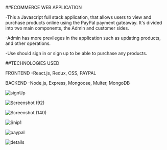 ##ECOMMERCE WEB APPLICATION

-This a Javascript full stack application, that allows users to view and purchase products online using the PayPal payment gateaway. It's divided into two main components, the Admin and customer sides.

-Admin has more previleges in the application such as updating products, and other operations.

-Use should sign in or sign up to be able to purchase any products.

##TECHNOLOGIES USED

FRONTEND
-React.js, Redux, CSS, PAYPAL

BACKEND
-Node.js, Express, Mongoose, Multer, MongoDB


![signUp](https://github.com/Clife-Developer/amazona-ecommerce/assets/61283803/ce08ed13-2e51-4a94-b6db-cc7481ed8c74)


![Screenshot (92)](https://user-images.githubusercontent.com/61283803/121271102-3e0ab880-c8c3-11eb-9c46-f1426060fa9c.png)


![Screenshot (140)](https://user-images.githubusercontent.com/61283803/121271105-3ea34f00-c8c3-11eb-9ca3-1a96366e94a4.png)


![Snip1](https://github.com/Clife-Developer/amazona-ecommerce/assets/61283803/af170980-8e5c-48ef-ac13-4008fea2d74c)


![paypal](https://github.com/Clife-Developer/amazona-ecommerce/assets/61283803/00daa5b6-6086-420d-af25-6b9be3c4cb27)


![details](https://github.com/Clife-Developer/amazona-ecommerce/assets/61283803/4681daa2-b447-44d9-aac4-70cf5ab43752)
